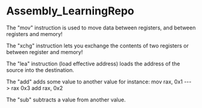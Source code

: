 # Assembly_LearningRepo


The "mov" instruction is used to move data between registers, and between registers and memory!

The "xchg" instruction lets you exchange the contents of two registers or between register and memory!

The "lea" instruction (load effective address) loads the address of the source into the destination.

The "add" adds some value to another value for instance: mov rax, 0x1           ---> rax 0x3
                                                         add rax, 0x2
                                                                              

The "sub" subtracts a value from another value.

